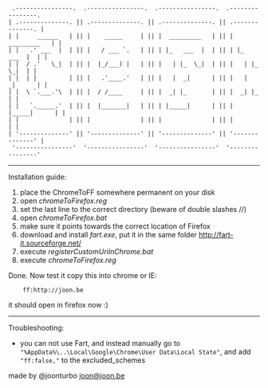 ```
 .----------------.  .----------------.  .----------------.  .----------------. 
| .--------------. || .--------------. || .--------------. || .--------------. |
| |     ______   | || |    _____     | || |  _________   | || |  _________   | |
| |   .' ___  |  | || |   / ___ `.   | || | |_   ___  |  | || | |_   ___  |  | |
| |  / .'   \_|  | || |  |_/___) |   | || |   | |_  \_|  | || |   | |_  \_|  | |
| |  | |         | || |   .'____.'   | || |   |  _|      | || |   |  _|      | |
| |  \ `.___.'\  | || |  / /____     | || |  _| |_       | || |  _| |_       | |
| |   `._____.'  | || |  |_______|   | || | |_____|      | || | |_____|      | |
| |              | || |              | || |              | || |              | |
| '--------------' || '--------------' || '--------------' || '--------------' |
 '----------------'  '----------------'  '----------------'  '----------------' 
```

----------------------------------------------------------------------------------

Installation guide:
 1. place the ChromeToFF somewhere permanent on your disk
 2. open _chromeToFirefox.reg_
 3. set the last line to the correct directory (beware of double slashes //)
 4. open *chromeToFirefox.bat*
 5. make sure it points towards the correct location of Firefox
 6. download and install *fart.exe*, put it in the same folder http://fart-it.sourceforge.net/
 7. execute *registerCustomUriInChrome.bat*
 8. execute *chromeToFirefox.reg*

Done. Now test it
copy this into chrome or IE: 
```
	ff:http://joon.be
```
it should open in firefox now :)

------------------------------------------------------------------------------------
Troubleshooting:
- you can not use Fart, and instead manually go to `"%AppData%\..\Local\Google\Chrome\User Data\Local State"`,  and add `"ff:false,"` to the excluded_schemes


	
made by @joonturbo
joon@joon.be



